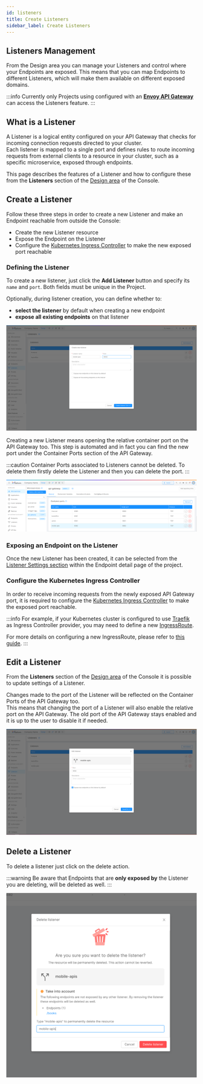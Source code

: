 ```yaml
---
id: listeners
title: Create Listeners
sidebar_label: Create Listeners
---
```


## Listeners Management

From the Design area you can manage your Listeners and control where your Endpoints are exposed. This means that you can map Endpoints to different Listeners, which will make them available on different exposed domains.

:::info
Currently only Projects using configured with an [**Envoy API Gateway**](/runtime_suite/envoy-api-gateway/overview.md) can access the Listeners feature.
:::

## What is a Listener

A Listener is a logical entity configured on your API Gateway that checks for incoming connection requests directed to your cluster.  
Each listener is mapped to a single port and defines rules to route incoming requests from external clients to a resource in your cluster, such as a specific microservice, exposed through endpoints.

This page describes the features of a Listener and how to configure these from the **Listeners** section of the [Design area](/development_suite/api-console/api-design/overview.md) of the Console.


## Create a Listener

Follow these three steps in order to create a new Listener and make an Endpoint reachable from outside the Console:
- Create the new Listener resource
- Expose the Endpoint on the Listener
- Configure the [Kubernetes Ingress Controller](https://kubernetes.io/docs/concepts/services-networking/ingress-controllers/) to make the new exposed port reachable

### Defining the Listener 

To create a new listener, just click the **Add Listener** button and specify its `name` and `port`. Both fields must be unique in the Project. 

Optionally, during listener creation, you can define whether to:
- **select the listener** by default when creating a new endpoint
- **expose all existing endpoints** on that listener

![create-listener](img/listeners/create-listener.png)

Creating a new Listener means opening the relative container port on the API Gateway too. This step is automated and in fact you can find the new port under the Container Ports section of the API Gateway.  

:::caution
Container Ports associated to Listeners cannot be deleted. To delete them firstly delete the Listener and then you can delete the port.
:::

<!-- TODO: update image with disabled buttons -->
![listeners-api-gateway-container-ports](img/listeners/listeners-api-gateway-ports.png)

### Exposing an Endpoint on the Listener

Once the new Listener has been created, it can be selected from the [Listener Settings section](/development_suite/api-console/api-design/endpoints.md#listeners) within the Endpoint detail page of the project.

### Configure the Kubernetes Ingress Controller

In order to receive incoming requests from the newly exposed API Gateway port, it is required to configure the [Kubernetes Ingress Controller](https://kubernetes.io/docs/concepts/services-networking/ingress-controllers/) to make the exposed port reachable.  

:::info
For example, if your Kubernetes cluster is configured to use [Traefik](https://doc.traefik.io/traefik/providers/kubernetes-ingress/) as Ingress Controller provider, you may need to define a new [IngressRoute](https://doc.traefik.io/traefik/providers/kubernetes-crd/).

For more details on configuring a new IngressRoute, please refer to [this guide](/paas/traefik.md#expose-an-endpoint).
:::

## Edit a Listener

From the **Listeners** section of the [Design area](/development_suite/api-console/api-design/overview.md) of the Console it is possible to update settings of a Listener.

Changes made to the port of the Listener will be reflected on the Container Ports of the API Gateway too.  
This means that changing the port of a Listener will also enable the relative port on the API Gateway. The old port of the API Gateway stays enabled and it is up to the user to disable it if needed. 

![edit-listener](img/listeners/edit-listener.png)


## Delete a Listener

To delete a listener just click on the delete action.

:::warning
Be aware that Endpoints that are **only exposed by** the Listener you are deleting, will be deleted as well.
:::

![delete-listener](img/listeners/delete-listener.png)
